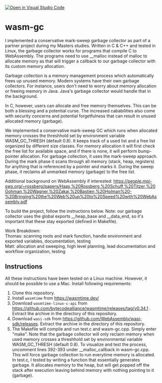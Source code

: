 [![Open in Visual Studio Code](https://classroom.github.com/assets/open-in-vscode-f059dc9a6f8d3a56e377f745f24479a46679e63a5d9fe6f495e02850cd0d8118.svg)](https://classroom.github.com/online_ide?assignment_repo_id=7240162&assignment_repo_type=AssignmentRepo)
# wasm-gc

I implemented a conservative mark-sweep garbage collector as part of a partner project during my Masters studies.  Written in C & C++ and tested in Linux, the garbage collector works for programs that compile C to WebAssembly.  The programs need to use __malloc instead of malloc to allocate memory as that will trigger a callback to our garbage collector with its custom memory allocation.

Garbage collection is a memory management process which automatically frees up unused memory.  Modern systems have their own garbage collectors.  For instance, users don't need to worry about memory allocation or freeing memory in Java.  Java's garbage collector would handle that in the background.

In C, however, users can allocate and free memory themselves.  This can be both a blessing and a potential curse.  The increased cababilities also come with security concerns and potential forgetfulness that can result in unused allocated memory (garbage).

We implemented a conservative mark-sweep GC which runs when allocated memory crosses the threshhold set by environment variable WASM_GC_THRESH (default 0.8).  It keeps track of a used list and a free list organized by different size classes.  For memory allocation it will first check the free list for available space, and if there is none, it will perform bump-pointer allocation. For garbage collection, it uses the mark-sweep approach.  During the mark phase it scans through all memory (stack, heap, registers) for anything that is referenced by a pointer and marks it.  During the sweep phase, it reclaims all unmarked memory (garbage) to the free list.

Additional background on WebAssembly if interested: 
https://people.mpi-sws.org/~rossberg/papers/Haas,%20Rossberg,%20Schuff,%20Titzer,%20Gohman,%20Wagner,%20Zakai,%20Bastien,%20Holman%20-%20Bringing%20the%20Web%20up%20to%20Speed%20with%20WebAssembly.pdf 

To build the project, follow the instructions below. Note: our garbage collector uses the global exports __heap_base and __data_end, so it's important that these stay exported (defined in Makefile).

Work Breakdown:  
Thomas: scanning roots and mark function, handle environment and exported variables, documentation, testing  
Matt: allocation and sweeping, high level planning, lead documentation and workflow organization, testing

## Instructions

All these instructions have been tested on a Linux machine. However, it should be possible to use a Mac.
Install following requirements:

1. Clone this repository.
1. Install `wasmtime` from https://wasmtime.dev/ 
2. Download `wasmtime-linux-c-api` from https://github.com/bytecodealliance/wasmtime/releases/tag/v0.34.1 . Extract the archive in the directory of this repository.
3. Download `wasi-sdk` from https://github.com/WebAssembly/wasi-sdk/releases. Extract the archive in the directory of this repository.
4. The Makefile will compile and run test.c and wasm-gc.cpp.  Simply enter "make".  Note that the garbage collector will only reclaim memory when used memory crosses a threshhold set by environmental variable WASM_GC_THRESH (default 0.8).  To visualize and test the process, uncomment lines 392-393 under __malloc_callback in wasm-gc.cpp.  This will force garbage collection to run everytime memory is allocated.  In test.c, I tested by writing a function that essentially generates garbage.  It allocates memory to the heap, but will get popped off the stack after execution leaving behind memory with nothing pointing to it (garbage).




